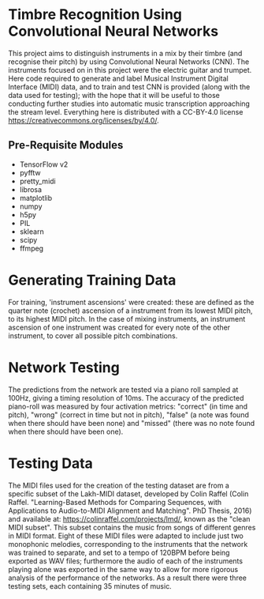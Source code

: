 # Timbre Recognition Using Convolutional Neural Networks
This project aims to distinguish instruments in a mix by their timbre (and recognise their pitch) by using Convolutional Neural Networks (CNN). The instruments focused on in this project were the electric guitar and trumpet. Here code required to generate and label Musical Instrument Digital Interface (MIDI) data, and to train and test CNN is provided (along with the data used for testing); with the hope that it will be useful to those conducting further studies into automatic music transcription approaching the stream level. Everything here is distributed with a CC-BY-4.0 license https://creativecommons.org/licenses/by/4.0/.
## Pre-Requisite Modules
- TensorFlow v2
- pyfftw         
- pretty_midi
- librosa
- matplotlib
- numpy
- h5py
- PIL
- sklearn
- scipy
- ffmpeg

# Generating Training Data
For training, 'instrument ascensions' were created: these are defined as the quarter note (crochet) ascension of a instrument from its lowest MIDI pitch, to its highest MIDI pitch. In the case of mixing instruments, an instrument ascension of one instrument was created for every note of the other instrument, to cover all possible pitch combinations.

# Network Testing
The predictions from the network are tested via a piano roll sampled at 100Hz, giving a timing resolution of 10ms. The accuracy of the predicted piano-roll was measured by four activation metrics: "correct" (in time and pitch), "wrong" (correct in time but not in pitch), "false" (a note was found when there should have been none) and "missed" (there was no note found when there should have been one).
# Testing Data
The MIDI files used for the creation of the testing dataset are from a specific subset of the Lakh-MIDI dataset, developed by Colin Raffel (Colin Raffel. "Learning-Based Methods for Comparing Sequences, with Applications to Audio-to-MIDI Alignment and Matching". PhD Thesis, 2016) and available at: https://colinraffel.com/projects/lmd/, known as the "clean MIDI subset". This subset contains the music from songs of different genres in MIDI format. Eight of these MIDI files were adapted to include just two monophonic melodies, corresponding to the instruments that the network was trained to separate, and set to a tempo of 120BPM before being exported as WAV files; furthermore the audio of each of the instruments playing alone was exported in the same way to allow for more rigorous analysis of the performance of the networks. As a result there were three testing sets, each containing 35 minutes of music.
